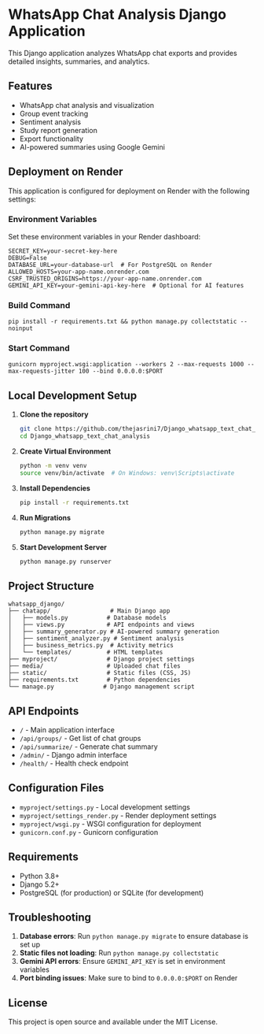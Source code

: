 # WhatsApp Chat Analysis Django Application

This Django application analyzes WhatsApp chat exports and provides detailed insights, summaries, and analytics.

## Features

- WhatsApp chat analysis and visualization
- Group event tracking
- Sentiment analysis
- Study report generation
- Export functionality
- AI-powered summaries using Google Gemini

## Deployment on Render

This application is configured for deployment on Render with the following settings:

### Environment Variables

Set these environment variables in your Render dashboard:

```
SECRET_KEY=your-secret-key-here
DEBUG=False
DATABASE_URL=your-database-url  # For PostgreSQL on Render
ALLOWED_HOSTS=your-app-name.onrender.com
CSRF_TRUSTED_ORIGINS=https://your-app-name.onrender.com
GEMINI_API_KEY=your-gemini-api-key-here  # Optional for AI features
```

### Build Command

```
pip install -r requirements.txt && python manage.py collectstatic --noinput
```

### Start Command

```
gunicorn myproject.wsgi:application --workers 2 --max-requests 1000 --max-requests-jitter 100 --bind 0.0.0.0:$PORT
```

## Local Development Setup

1. **Clone the repository**
   ```bash
   git clone https://github.com/thejasrini7/Django_whatsapp_text_chat_analysis.git
   cd Django_whatsapp_text_chat_analysis
   ```

2. **Create Virtual Environment**
   ```bash
   python -m venv venv
   source venv/bin/activate  # On Windows: venv\Scripts\activate
   ```

3. **Install Dependencies**
   ```bash
   pip install -r requirements.txt
   ```

4. **Run Migrations**
   ```bash
   python manage.py migrate
   ```

5. **Start Development Server**
   ```bash
   python manage.py runserver
   ```

## Project Structure

```
whatsapp_django/
├── chatapp/                 # Main Django app
│   ├── models.py           # Database models
│   ├── views.py            # API endpoints and views
│   ├── summary_generator.py # AI-powered summary generation
│   ├── sentiment_analyzer.py # Sentiment analysis
│   ├── business_metrics.py  # Activity metrics
│   └── templates/          # HTML templates
├── myproject/              # Django project settings
├── media/                  # Uploaded chat files
├── static/                 # Static files (CSS, JS)
├── requirements.txt        # Python dependencies
└── manage.py              # Django management script
```

## API Endpoints

- `/` - Main application interface
- `/api/groups/` - Get list of chat groups
- `/api/summarize/` - Generate chat summary
- `/admin/` - Django admin interface
- `/health/` - Health check endpoint

## Configuration Files

- `myproject/settings.py` - Local development settings
- `myproject/settings_render.py` - Render deployment settings
- `myproject/wsgi.py` - WSGI configuration for deployment
- `gunicorn.conf.py` - Gunicorn configuration

## Requirements

- Python 3.8+
- Django 5.2+
- PostgreSQL (for production) or SQLite (for development)

## Troubleshooting

1. **Database errors**: Run `python manage.py migrate` to ensure database is set up
2. **Static files not loading**: Run `python manage.py collectstatic` 
3. **Gemini API errors**: Ensure `GEMINI_API_KEY` is set in environment variables
4. **Port binding issues**: Make sure to bind to `0.0.0.0:$PORT` on Render

## License

This project is open source and available under the MIT License.